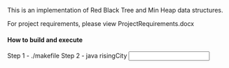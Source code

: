This is an implementation of Red Black Tree and Min Heap data structures.

For project requirements, please view ProjectRequirements.docx

#### How to build and execute
Step 1 - ./makefile 
Step 2 -  java risingCity <input file name>
